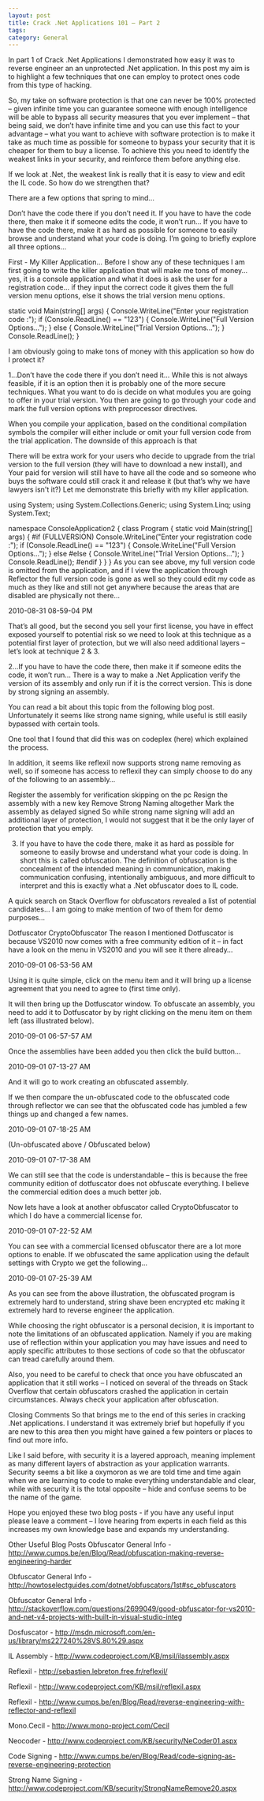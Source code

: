 ```yaml
---
layout: post
title: Crack .Net Applications 101 – Part 2
tags: 
category: General
---
```

In part 1 of Crack .Net Applications I demonstrated how easy it was to reverse engineer an an unprotected .Net application. In this post my aim is to highlight a few techniques that one can employ to protect ones code from this type of hacking.

So, my take on software protection is that one can never be 100% protected – given infinite time you can guarantee someone with enough intelligence will be able to bypass all security measures that you ever implement – that being said, we don’t have infinite time and you can use this fact to your advantage – what you want to achieve with software protection is to make it take as much time as possible for someone to bypass your security that it is cheaper for them to buy a license. To achieve this you need to identify the weakest links in your security, and reinforce them before anything else.

If we look at .Net, the weakest link is really that it is easy to view and edit the IL code. So how do we strengthen that?

There are a few options that spring to mind…

Don’t have the code there if you don’t need it.
If you have to have the code there, then make it if someone edits the code, it won’t run…
If you have to have the code there, make it as hard as possible for someone to easily browse and understand what your code is doing.
I’m going to briefly explore all three options…

First - My Killer Application…
Before I show any of these techniques I am first going to write the killer application that will make me tons of money… yes, it is a console application and what it does is ask the user for a registration code… if they input the correct code it gives them the full version menu options, else it shows the trial version menu options.

static void Main(string[] args)
{
    Console.WriteLine("Enter your registration code :");
    if (Console.ReadLine() == "123")
    {
        Console.WriteLine("Full Version Options...");
    }
    else
    {
        Console.WriteLine("Trial Version Options...");
    }
    Console.ReadLine();
}
 

I am obviously going to make tons of money with this application so how do I protect it?

1…Don’t have the code there if you don’t need it…
While this is not always feasible, if it is an option then it is probably one of the more secure techniques. What you want to do is decide on what modules you are going to offer in your trial version. You then are going to go through your code and mark the full version options with preprocessor directives.

When you compile your application, based on the conditional compilation symbols the compiler will either include or omit your full version code from the trial application. The downside of this approach is that

There will be extra work for your users who decide to upgrade from the trial version to the full version (they will have to download a new install), and
Your paid for version will still have to have all the code and so someone who buys the software could still crack it and release it (but that’s why we have lawyers isn't it?)
Let me demonstrate this briefly with my killer application.

using System;
using System.Collections.Generic;
using System.Linq;
using System.Text;

namespace ConsoleApplication2
{
    class Program
    {
        static void Main(string[] args)
        {
#if (FULLVERSION)
            Console.WriteLine("Enter your registration code :");
            if (Console.ReadLine() == "123")
            {
                Console.WriteLine("Full Version Options...");
            }
            else
#else
            {
                Console.WriteLine("Trial Version Options...");
            }
            Console.ReadLine();
#endif
        }
    }
}
As you can see above, my full version code is omitted from the application, and if I view the application through Reflector the full version code is gone as well so they could edit my code as much as they like and still not get anywhere because the areas that are disabled are physically not there…

2010-08-31 08-59-04 PM

That’s all good, but the second you sell your first license, you have in effect exposed yourself to potential risk so we need to look at this technique as a potential first layer of protection, but we will also need additional layers – let’s look at technique 2 & 3.

2…If you have to have the code there, then make it if someone edits the code, it won’t run…
There is a way to make a .Net Application verify the version of its assembly and only run if it is the correct version. This is done by strong signing an assembly.

You can read a bit about this topic from the following blog post. Unfortunately it seems like strong name signing, while useful is still easily bypassed with certain tools.

One tool that I found that did this was on codeplex (here) which explained the process.

In addition, it seems like reflexil now supports strong name removing as well, so if someone has access to reflexil they can simply choose to do any of the following to an assembly…

Register the assembly for verification skipping on the pc
Resign the assembly with a new key
Remove Strong Naming altogether
Mark the assembly as delayed signed
So while strong name signing will add an additional layer of protection, I would not suggest that it be the only layer of protection that you emply.

3. If you have to have the code there, make it as hard as possible for someone to easily browse and understand what your code is doing.
In short this is called obfuscation. The definition of obfuscation is the concealment of the intended meaning in communication, making communication confusing, intentionally ambiguous, and more difficult to interpret and this is exactly what a .Net obfuscator does to IL code.

A quick search on Stack Overflow for obfuscators revealed a list of potential candidates… I am going to make mention of two of them for demo purposes…

Dotfuscator
CryptoObfuscator
The reason I mentioned Dotfuscator is because VS2010 now comes with a free community edition of it – in fact have a look on the menu in VS2010 and you will see it there already…

2010-09-01 06-53-56 AM

Using it is quite simple, click on the menu item and it will bring up a license agreement that you need to agree to (first time only).

It will then bring up the Dotfuscator window. To obfuscate an assembly, you need to add it to Dotfuscator by by right clicking on the menu item on them left (ass illustrated below).

2010-09-01 06-57-57 AM

Once the assemblies have been added you then click the build button…

2010-09-01 07-13-27 AM

And it will go to work creating an obfuscated assembly.

If we then compare the un-obfuscated code to the obfuscated code through reflector we can see that the obfuscated code has jumbled a few things up and changed a few names.

2010-09-01 07-18-25 AM

(Un-obfuscated above / Obfuscated below)

2010-09-01 07-17-38 AM

We can still see that the code is understandable – this is because the free community edition of dotfuscator does not obfuscate everything. I believe the commercial edition does a much better job.

 

Now lets have a look at another obfuscator called CryptoObfuscator to which I do have a commercial license for.

2010-09-01 07-22-52 AM

You can see with a commercial licensed obfuscator there are a lot more options to enable. If we obfuscated the same application using the default settings with Crypto we get the following…

2010-09-01 07-25-39 AM

As you can see from the above illustration, the obfuscated program is extremely hard to understand, string shave been encrypted etc making it extremely hard to reverse engineer the application.

While choosing the right obfuscator is a personal decision, it is important to note the limitations of an obfuscated application. Namely if you are making use of reflection within your application you may have issues and need to apply specific attributes to those sections of code so that the obfuscator can tread carefully around them.

Also, you need to be careful to check that once you have obfuscated an application that it still works – I noticed on several of the threads on Stack Overflow that certain obfuscators crashed the application in certain circumstances. Always check your application after obfuscation.

Closing Comments
So that brings me to the end of this series in cracking .Net applications. I understand it was extremely brief but hopefully if you are new to this area then you might have gained a few pointers or places to find out more info.

Like I said before, with security it is a layered approach, meaning implement as many different layers of abstraction as your application warrants. Security seems a bit like a oxymoron as we are told time and time again when we are learning to code to make everything understandable and clear, while with security it is the total opposite – hide and confuse seems to be the name of the game.

Hope you enjoyed these two blog posts - if you have any useful input please leave a comment – I love hearing from experts in each field as this increases my own knowledge base and expands my understanding.

 

Other Useful Blog Posts
Obfuscator General Info - http://www.cumps.be/en/Blog/Read/obfuscation-making-reverse-engineering-harder

Obfuscator General Info - http://howtoselectguides.com/dotnet/obfuscators/1st#sc_obfuscators

Obfuscator General Info - http://stackoverflow.com/questions/2699049/good-obfuscator-for-vs2010-and-net-v4-projects-with-built-in-visual-studio-integ

Dosfuscator - http://msdn.microsoft.com/en-us/library/ms227240%28VS.80%29.aspx

IL Assembly - http://www.codeproject.com/KB/msil/ilassembly.aspx

Reflexil - http://sebastien.lebreton.free.fr/reflexil/

Reflexil - http://www.codeproject.com/KB/msil/reflexil.aspx

Reflexil - http://www.cumps.be/en/Blog/Read/reverse-engineering-with-reflector-and-reflexil

Mono.Cecil - http://www.mono-project.com/Cecil

Neocoder - http://www.codeproject.com/KB/security/NeCoder01.aspx

Code Signing - http://www.cumps.be/en/Blog/Read/code-signing-as-reverse-engineering-protection

Strong Name Signing - http://www.codeproject.com/KB/security/StrongNameRemove20.aspx
